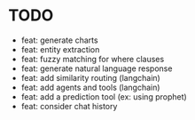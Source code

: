 # TODO

- feat: generate charts
- feat: entity extraction
- feat: fuzzy matching for where clauses
- feat: generate natural language response
- feat: add similarity routing (langchain)
- feat: add agents and tools (langchain)
- feat: add a prediction tool (ex: using prophet)
- feat: consider chat history
